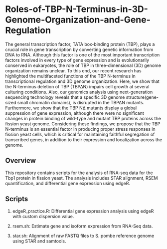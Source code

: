 # Roles-of-TBP-N-Terminus-in-3D-Genome-Organization-and-Gene-Regulation

The general transcription factor, TATA box-binding protein (TBP), plays a crucial role in gene transcription by converting genetic information from DNA to RNA. Although this factor is one of the most important transcription factors involved in every type of gene expression and is evolutionarily conserved in eukaryotes, the role of TBP in three-dimensional (3D) genome organization remains unclear. To this end, our recent research has highlighted the multifaceted functions of the TBP N-terminus in transcriptional regulation and 3D genome organization. Here, we show that the N-terminus deletion of TBP (TBP∆N) impairs cell growth at several culturing conditions. Also, our genomics analysis using next-generation sequencing technology reveals that a specific 3D genome structure(gene-sized small chromatin domains), is disrupted in the TBP∆N mutants. Furthermore, we show that the TBP N∆ mutants display a global suppression of gene expression, although there were no significant changes in protein binding of wild-type and mutant TBP proteins across the fission yeast genome. Considering these findings, we propose that the TBP N-terminus is an essential factor in producing proper stress responses in fission yeast cells, which is critical for maintaining faithful segregation of transcribed genes, in addition to their expression and localization across the genome.

## Overview

This repository contains scripts for the analysis of RNA-seq data for the Tbp1 protein in fission yeast. The analysis includes STAR alignment, RSEM quantification, and differential gene expression using edgeR.

## Scripts

1. edgeR_practice.R: Differential gene expression analysis using edgeR with custom dispersion value.

2. rsem.sh: Estimate gene and isoform expression from RNA-Seq data.

3. star.sh: Alignment of raw FASTQ files to S. pombe reference genome using STAR and samtools.
